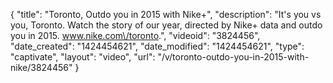 {
    "title": "Toronto, Outdo you in 2015 with Nike+",
    "description": "It's you vs you, Toronto. Watch the story of our year, directed by Nike+ data and outdo you in 2015. www.nike.com\/toronto.",
    "videoid": "3824456",
    "date_created": "1424454621",
    "date_modified": "1424454621",
    "type": "captivate",
    "layout": "video",
    "url": "\/v\/toronto-outdo-you-in-2015-with-nike\/3824456"
}